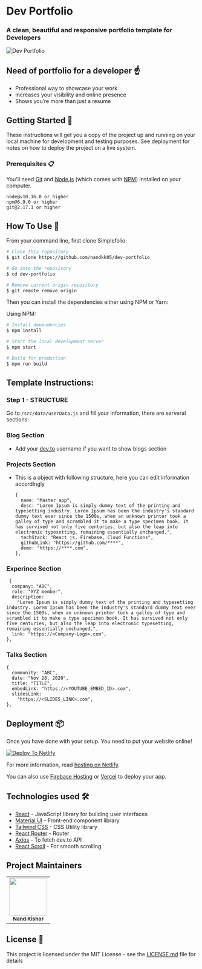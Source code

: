 # Dev Portfolio 

### A clean, beautiful and responsive portfolio template for Developers

![Dev Portfolio](https://user-images.githubusercontent.com/33036554/126591081-71e01284-ec52-4344-8ac0-81eee5977bf4.jpg)


## Need of portfolio for a developer ☝️

- Professional way to showcase your work
- Increases your visibility and online presence
- Shows you’re more than just a resume

## Getting Started 🚀

These instructions will get you a copy of the project up and running on your local machine for development and testing purposes. See deployment for notes on how to deploy the project on a live system.

### Prerequisites 📋

You'll need [Git](https://git-scm.com) and [Node.js](https://nodejs.org/en/download/) (which comes with [NPM](http://npmjs.com)) installed on your computer.

```
node@v10.16.0 or higher
npm@6.9.0 or higher
git@2.17.1 or higher
```

## How To Use 🔧

From your command line, first clone Simplefolio:

```bash
# Clone this repository
$ git clone https://github.com/nandkk05/dev-portfolio

# Go into the repository
$ cd dev-portfolio

# Remove current origin repository
$ git remote remove origin
```

Then you can install the dependencies either using NPM or Yarn:

Using NPM:

```bash
# Install dependencies
$ npm install

# Start the local development server
$ npm start

# Build for production
$ npm run build
```

## Template Instructions:

### Step 1 - STRUCTURE

Go to `/src/data/userData.js` and fill your information, there are serveral sections:

### Blog Section

- Add your [dev.to](https://dev.to) username if you want to show blogs section

### Projects Section

- This is a object with following structure, here you can edit information accordingly 
  ```
  {
    name: "Master app",
    desc: "Lorem Ipsum is simply dummy text of the printing and typesetting industry. Lorem Ipsum has been the industry's standard dummy text ever since the 1500s, when an unknown printer took a galley of type and scrambled it to make a type specimen book. It has survived not only five centuries, but also the leap into electronic typesetting, remaining essentially unchanged.",
    techStack: "React js, Firebase, Cloud Functions",
    githubLink: "https://github.com/****",
    demo: "https://****.com",
  },
  ```

### Experince Section
  ```
   {
    company: "ABC",
    role: "XYZ member",
    description:
      "Lorem Ipsum is simply dummy text of the printing and typesetting industry. Lorem Ipsum has been the industry's standard dummy text ever since the 1500s, when an unknown printer took a galley of type and scrambled it to make a type specimen book. It has survived not only five centuries, but also the leap into electronic typesetting, remaining essentially unchanged.",
    link: "https://<Company-Logo>.com",
  },
  ```

### Talks Section
  ```
  {
    community: "ABC",
    date: "Nov 28, 2020",
    title: "TITLE",
    embedLink: "https://<YOUTUBE_EMBED_ID>.com",
    slidesLink:
      "https://<SLIDES_LINK>.com",
  },
  ```

  ## Deployment 📦

Once you have done with your setup. You need to put your website online!

[![Deploy To Netlify](https://www.netlify.com/img/deploy/button.svg)](https://app.netlify.com/start/deploy?repository=https://github.com/nandkk05/dev-portfolio)

For more information, read [hosting on Netlify](https://create-react-app.dev/docs/deployment/#netlify).

You can also use [Firebase Hosting](https://firebase.google.com/) or [Vercel](https://vercel.com) to deploy your app.

## Technologies used 🛠️

- [React](https://webpack.js.org/concepts/) - JavaScript library for building user interfaces
- [Material UI](https://getbootstrap.com/docs/4.3/getting-started/introduction/) - Front-end component library
- [Tailwind CSS](https://sass-lang.com/documentation) - CSS Utility library
- [React Router](https://www.npmjs.com/package/react-router-dom) - Router
- [Axios](https://www.npmjs.com/package/axios) - To fetch dev.to API
- [React Scroll](https://www.npmjs.com/package/react-scroll) - For smooth scrolling

## Project Maintainers 

<table>
  <tr>
    <td align="center"><a href="http://nandkk05.github.io"><img src="https://avatars.githubusercontent.com/u/33036554?v=4" width="100px;" alt=""/><br /><sub><b>Nand Kishor</b></sub></a></td>
  </tr>
</table>

## License 📄

This project is licensed under the MIT License - see the [LICENSE.md](LICENSE.md) file for details


